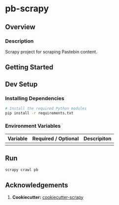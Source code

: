 # pb-scrapy

## Overview

### Description

Scrapy project for scraping Pastebin content.

## Getting Started

## Dev Setup

### Installing Dependencies

```bash
# Install the required Python modules
pip install -r requirements.txt
```
### Environment Variables

| Variable  | Required / Optional   | Descripiton   |
|-------------- | -------------- | -------------- |
|     |      |      |


## Run

```bash
scrapy crawl pb
```

## Acknowledgements
1. **Cookiecutter:** [cookiecutter-scrapy](https://github.com/zachwill/cookiecutter-scrapy)